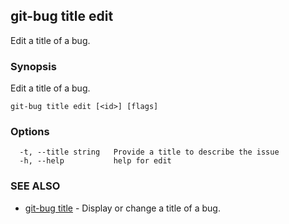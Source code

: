 ## git-bug title edit

Edit a title of a bug.

### Synopsis

Edit a title of a bug.

```
git-bug title edit [<id>] [flags]
```

### Options

```
  -t, --title string   Provide a title to describe the issue
  -h, --help           help for edit
```

### SEE ALSO

* [git-bug title](git-bug_title.md)	 - Display or change a title of a bug.

